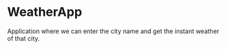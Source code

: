 # WeatherApp
 Application where we can enter the city name and get the instant weather of that city.
